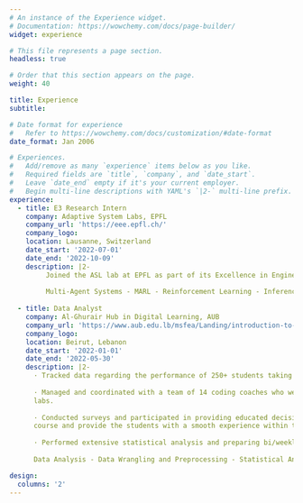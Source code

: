 ```yaml
---
# An instance of the Experience widget.
# Documentation: https://wowchemy.com/docs/page-builder/
widget: experience

# This file represents a page section.
headless: true

# Order that this section appears on the page.
weight: 40

title: Experience
subtitle:

# Date format for experience
#   Refer to https://wowchemy.com/docs/customization/#date-format
date_format: Jan 2006

# Experiences.
#   Add/remove as many `experience` items below as you like.
#   Required fields are `title`, `company`, and `date_start`.
#   Leave `date_end` empty if it's your current employer.
#   Begin multi-line descriptions with YAML's `|2-` multi-line prefix.
experience:
  - title: E3 Research Intern
    company: Adaptive System Labs, EPFL
    company_url: 'https://eee.epfl.ch/'
    company_logo:  
    location: Lausanne, Switzerland
    date_start: '2022-07-01'
    date_end: '2022-10-09'
    description: |2-
         Joined the ASL lab at EPFL as part of its Excellence in Engineering Fellowship Program, under the supervision of Professor Ali H. Sayed. Work resulted in a journal paper that was published in IEEE OJCSYS. 
        
         Multi-Agent Systems - MARL - Reinforcement Learning - Inference and Learning - Optimization
         
  - title: Data Analyst
    company: Al-Ghurair Hub in Digital Learning, AUB
    company_url: 'https://www.aub.edu.lb/msfea/Landing/introduction-to-Python.html'
    company_logo: 
    location: Beirut, Lebanon
    date_start: '2022-01-01'
    date_end: '2022-05-30'
    description: |2-
      · Tracked data regarding the performance of 250+ students taking EECE 230X “Introduction to Computation and Programming” that was being offered for the first time in a mixed-learning format.
      
      · Managed and coordinated with a team of 14 coding coaches who were conducting office hours and
      labs.
      
      · Conducted surveys and participated in providing educated decision-making schemes in order to improve the delivery of the
      course and provide the students with a smooth experience within the course.
      
      · Performed extensive statistical analysis and preparing bi/weekly reports regarding course performance
      
      Data Analysis - Data Wrangling and Preprocessing - Statistical Analysis   

design:
  columns: '2'
---
```

